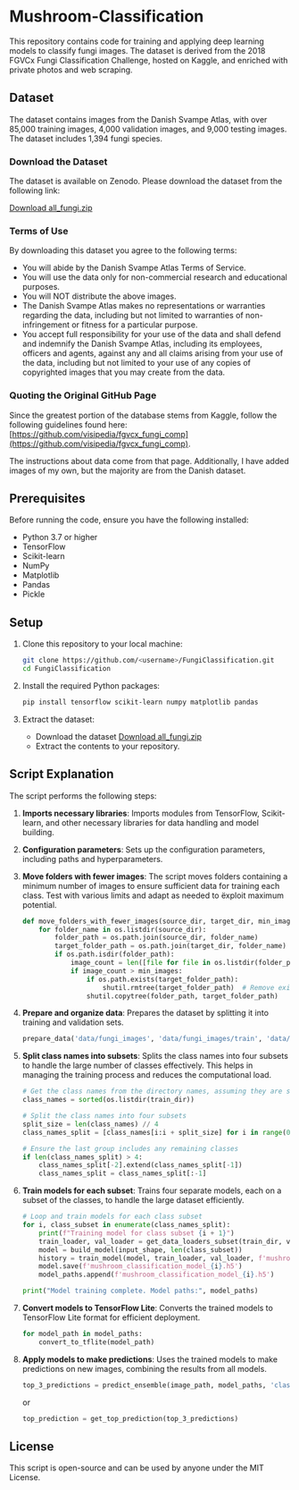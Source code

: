 # Mushroom-Classification

This repository contains code for training and applying deep learning models to classify fungi images. The dataset is derived from the 2018 FGVCx Fungi Classification Challenge, hosted on Kaggle, and enriched with private photos and web scraping.

## Dataset

The dataset contains images from the Danish Svampe Atlas, with over 85,000 training images, 4,000 validation images, and 9,000 testing images. The dataset includes 1,394 fungi species.

### Download the Dataset

The dataset is available on Zenodo. Please download the dataset from the following link:

[Download all_fungi.zip](https://zenodo.org/record/12682745/files/all_fungi.zip)

### Terms of Use

By downloading this dataset you agree to the following terms:
- You will abide by the Danish Svampe Atlas Terms of Service.
- You will use the data only for non-commercial research and educational purposes.
- You will NOT distribute the above images.
- The Danish Svampe Atlas makes no representations or warranties regarding the data, including but not limited to warranties of non-infringement or fitness for a particular purpose.
- You accept full responsibility for your use of the data and shall defend and indemnify the Danish Svampe Atlas, including its employees, officers and agents, against any and all claims arising from your use of the data, including but not limited to your use of any copies of copyrighted images that you may create from the data.

### Quoting the Original GitHub Page

Since the greatest portion of the database stems from Kaggle, follow the following guidelines found here: [https://github.com/visipedia/fgvcx_fungi_comp](https://github.com/visipedia/fgvcx_fungi_comp).

The instructions about data come from that page. Additionally, I have added images of my own, but the majority are from the Danish dataset.

## Prerequisites

Before running the code, ensure you have the following installed:

- Python 3.7 or higher
- TensorFlow
- Scikit-learn
- NumPy
- Matplotlib
- Pandas
- Pickle

## Setup

1. Clone this repository to your local machine:
    ```bash
    git clone https://github.com/<username>/FungiClassification.git
    cd FungiClassification
    ```

2. Install the required Python packages:
    ```bash
    pip install tensorflow scikit-learn numpy matplotlib pandas
    ```

3. Extract the dataset:
    - Download the dataset
      [Download all_fungi.zip](https://zenodo.org/record/12682745/files/all_fungi.zip)
    - Extract the contents to your repository.

## Script Explanation

The script performs the following steps:

1. **Imports necessary libraries**: Imports modules from TensorFlow, Scikit-learn, and other necessary libraries for data handling and model building.

2. **Configuration parameters**: Sets up the configuration parameters, including paths and hyperparameters.

3. **Move folders with fewer images**: The script moves folders containing a minimum number of images to ensure sufficient data for training each class. Test with various limits and adapt as needed to ëxploit maximum potential.

    ```python
    def move_folders_with_fewer_images(source_dir, target_dir, min_images=100):
        for folder_name in os.listdir(source_dir):
            folder_path = os.path.join(source_dir, folder_name)
            target_folder_path = os.path.join(target_dir, folder_name)
            if os.path.isdir(folder_path):
                image_count = len([file for file in os.listdir(folder_path) if file.lower().endswith(('jpg', 'jpeg', 'png', 'bmp', 'tiff', 'webp'))])
                if image_count > min_images:
                    if os.path.exists(target_folder_path):
                        shutil.rmtree(target_folder_path)  # Remove existing directory if it exists
                    shutil.copytree(folder_path, target_folder_path)
    ```

4. **Prepare and organize data**: Prepares the dataset by splitting it into training and validation sets.

    ```python
    prepare_data('data/fungi_images', 'data/fungi_images/train', 'data/fungi_images/val')
    ```

5. **Split class names into subsets**: Splits the class names into four subsets to handle the large number of classes effectively. This helps in managing the training process and reduces the computational load.

    ```python
    # Get the class names from the directory names, assuming they are sorted alphabetically
    class_names = sorted(os.listdir(train_dir))

    # Split the class names into four subsets
    split_size = len(class_names) // 4
    class_names_split = [class_names[i:i + split_size] for i in range(0, len(class_names), split_size)]

    # Ensure the last group includes any remaining classes
    if len(class_names_split) > 4:
        class_names_split[-2].extend(class_names_split[-1])
        class_names_split = class_names_split[:-1]
    ```

6. **Train models for each subset**: Trains four separate models, each on a subset of the classes, to handle the large dataset efficiently.

    ```python
    # Loop and train models for each class subset
    for i, class_subset in enumerate(class_names_split):
        print(f"Training model for class subset {i + 1}")
        train_loader, val_loader = get_data_loaders_subset(train_dir, val_dir, class_subset)
        model = build_model(input_shape, len(class_subset))
        history = train_model(model, train_loader, val_loader, f'mushroom_classification_model_{i}.h5', epochs)
        model.save(f'mushroom_classification_model_{i}.h5')
        model_paths.append(f'mushroom_classification_model_{i}.h5')

    print("Model training complete. Model paths:", model_paths)
    ```

7. **Convert models to TensorFlow Lite**: Converts the trained models to TensorFlow Lite format for efficient deployment.

    ```python
    for model_path in model_paths:
        convert_to_tflite(model_path)
    ```

8. **Apply models to make predictions**: Uses the trained models to make predictions on new images, combining the results from all models.

    ```python
    top_3_predictions = predict_ensemble(image_path, model_paths, 'class_names_split.pickle')
    ```
    or
    ```python
    top_prediction = get_top_prediction(top_3_predictions)
    ```


## License
This script is open-source and can be used by anyone under the MIT License.
